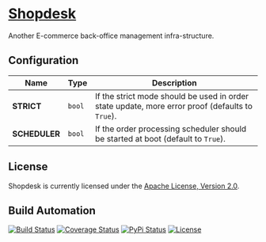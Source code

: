 # [Shopdesk](http://shopdesk.hive.pt)

Another E-commerce back-office management infra-structure.

## Configuration

| Name | Type | Description |
| ----- | ----- | ----- |
| **STRICT** | `bool` | If the strict mode should be used in order state update, more error proof (defaults to `True`). |
| **SCHEDULER** | `bool` | If the order processing scheduler should be started at boot (default to `True`). |

## License

Shopdesk is currently licensed under the [Apache License, Version 2.0](http://www.apache.org/licenses/).

## Build Automation

[![Build Status](https://app.travis-ci.com/hivesolutions/shopdesk.svg?branch=master)](https://travis-ci.com/github/hivesolutions/shopdesk)
[![Coverage Status](https://coveralls.io/repos/hivesolutions/shopdesk/badge.svg?branch=master)](https://coveralls.io/r/hivesolutions/shopdesk?branch=master)
[![PyPi Status](https://img.shields.io/pypi/v/shopdesk.svg)](https://pypi.python.org/pypi/shopdesk)
[![License](https://img.shields.io/badge/license-Apache%202.0-blue.svg)](https://www.apache.org/licenses/)
